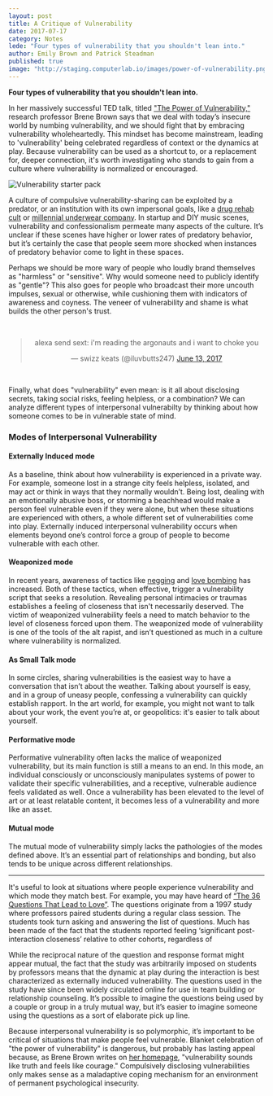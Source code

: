 ```yaml
---
layout: post
title: A Critique of Vulnerability
date: 2017-07-17
category: Notes
lede: "Four types of vulnerability that you shouldn't lean into."
author: Emily Brown and Patrick Steadman
published: true
image: "http://staging.computerlab.io/images/power-of-vulnerability.png"
---
```


__Four types of vulnerability that you shouldn't lean into.__

In her massively successful TED talk, titled ["The Power of
Vulnerability,"](https://www.ted.com/talks/brene_brown_on_vulnerability)
research professor Brene Brown says that we deal with today’s insecure world by
numbing vulnerability, and we should fight that by embracing vulnerability
wholeheartedly. This mindset has become mainstream, leading to 'vulnerability'
being celebrated regardless of context or the dynamics at play. Because
vulnerability can be used as a shortcut to, or a replacement for, deeper
connection, it's worth investigating who stands to gain from a culture where
vulnerability is normalized or encouraged.

![Vulnerability starter pack](/images/vulnerability.jpg)

A culture of compulsive vulnerability-sharing can be exploited by a predator,
or an institution with its own impersonal goals, like a [drug rehab
cult](http://paleofuture.gizmodo.com/synanons-sober-utopia-how-a-drug-rehab-program-became-1562665776)
or [millennial underwear
company](https://www.racked.com/2017/3/14/14911228/thinx-miki-agrawal-health-care-branding).
In startup and DIY music scenes, vulnerability and confessionalism permeate many
aspects of the culture. It’s unclear if these scenes have higher or lower rates
of predatory behavior, but it’s certainly the case that people seem more
shocked when instances of predatory behavior come to light in these spaces.

Perhaps we should be more wary of people who loudly brand themselves as
"harmless" or "sensitive". Why would someone need to publicly identify as
"gentle"? This also goes for people who broadcast their more uncouth impulses,
sexual or otherwise, while cushioning them with indicators of awareness and
coyness. The veneer of vulnerability and shame is what builds the other
person's trust.

<br>
<center>
<blockquote class="twitter-tweet" data-lang="en"><p lang="en" dir="ltr">alexa send sext: i&#39;m reading the argonauts and i want to choke you</p>&mdash; swizz keats (@iluvbutts247) <a href="https://twitter.com/iluvbutts247/status/874733523881480192">June 13, 2017</a></blockquote>
<script async src="//platform.twitter.com/widgets.js" charset="utf-8"></script>
</center>
<br>

Finally, what does "vulnerability" even mean: is it all about disclosing
secrets, taking social risks, feeling helpless, or a combination? We can
analyze different types of interpersonal vulnerabilty by thinking about how
someone comes to be in vulnerable state of mind.

### Modes of Interpersonal Vulnerability

#### Externally Induced mode

As a baseline, think about how vulnerability is experienced in a private way.
For example, someone lost in a strange city feels helpless, isolated, and may
act or think in ways that they normally wouldn’t. Being lost, dealing with an
emotionally abusive boss, or storming a beachhead would make a person feel
vulnerable even if they were alone, but when these situations are experienced
with others, a whole different set of vulnerabilities come into play.
Externally induced interpersonal vulnerability occurs when elements beyond
one’s control force a group of people to become vulnerable with each other.

#### Weaponized mode

In recent years, awareness of tactics like
[negging](https://en.wikipedia.org/wiki/Negging) and [love
bombing](https://en.wikipedia.org/wiki/Love_bombing) has increased. Both of
these tactics, when effective, trigger a vulnerability script that seeks a
resolution. Revealing personal intimacies or traumas establishes a feeling of
closeness that isn't necessarily deserved. The victim of weaponized
vulnerability feels a need to match behavior to the level of closeness forced
upon them. The weaponized mode of vulnerability is one of the tools of the alt
rapist, and isn’t questioned as much in a culture where vulnerability is
normalized.

#### As Small Talk mode

In some circles, sharing vulnerabilities is the easiest way to have a
conversation that isn’t about the weather. Talking about yourself is easy, and
in a group of uneasy people, confessing a vulnerability can quickly establish
rapport. In the art world, for example, you might not want to talk about your
work, the event you’re at, or geopolitics: it's easier to talk about yourself.

#### Performative mode

Performative vulnerability often lacks the malice of weaponized vulnerability,
but its main function is still a means to an end. In this mode, an individual
consciously or unconsciously manipulates systems of power to validate their
specific vulnerabilities, and a receptive, vulnerable audience feels validated
as well. Once a vulnerability has been elevated to the level of art or at least
relatable content, it becomes less of a vulnerability and more like an asset.

#### Mutual mode

The mutual mode of vulnerability simply lacks the pathologies of the modes
defined above. It’s an essential part of relationships and bonding, but also
tends to be unique across different relationships.

<hr>

It's useful to look at situations where people experience vulnerability and
which mode they match best. For example, you may have heard of [“The 36
Questions That Lead to
Love”](https://www.nytimes.com/2015/01/11/fashion/no-37-big-wedding-or-small.html).
The questions originate from a 1997 study where professors paired students
during a regular class session. The students took turn asking and answering the
list of questions.  Much has been made of the fact that the students reported feeling
‘significant post-interaction closeness’ relative to other cohorts, regardless of 

While the reciprocal nature of the question and response format might appear
mutual, the fact that the study was arbitrarily imposed on students by
professors means that the dynamic at play during the interaction is best
characterized as externally induced vulnerability. The questions used in the
study have since been widely circulated online for use in team building or
relationship counseling. It’s possible to imagine the questions being used by a
couple or group in a truly mutual way, but it’s easier to imagine someone using
the questions as a sort of elaborate pick up line.

Because interpersonal vulnerability is so polymorphic, it’s important to be
critical of situations that make people feel vulnerable. Blanket celebration of
"the power of vulnerability" is dangerous, but probably has lasting appeal
because, as Brene Brown writes on [her homepage](http://brenebrown.com/),
"vulnerability sounds like truth and feels like courage." Compulsively
disclosing vulnerabilities only makes sense as a maladaptive coping mechanism
for an environment of permanent psychological insecurity.
